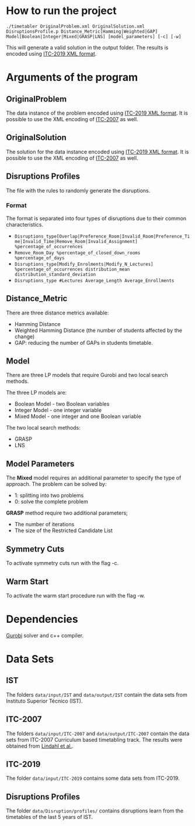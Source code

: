 # How to run the project

`./timetabler OriginalProblem.xml OriginalSolution.xml DisruptionsProfile.p Distance_Metric[Hamming|Weighted|GAP] Model[Boolean|Integer|Mixed|GRASP|LNS] [model_parameters] [-c] [-w]`

This will generate a valid solution in the output folder. The results is encoded using [ITC-2019 XML format](https://www.itc2019.org/home).

# Arguments of the program

## OriginalProblem

The data instance of the problem encoded using [ITC-2019 XML format](https://www.itc2019.org/home). It is possible to use the XML encoding of [ITC-2007](http://www.cs.qub.ac.uk/itc2007/) as well.

## OriginalSolution

The solution for the data instance encoded using [ITC-2019 XML format](https://www.itc2019.org/home). It is possible to use the XML encoding of [ITC-2007](http://www.cs.qub.ac.uk/itc2007/) as well.

## Disruptions Profiles

The file with the rules to randomly generate the disruptions.
 
### Format
The format is separated into four types of disruptions due to their common characteristics. 

* `Disruptions_type[Overlap|Preference_Room|Invalid_Room|Preference_Time|Invalid_Time|Remove_Room|Invalid_Assignment] %percentage_of_occurrences`
* `Remove_Room_Day %percentage_of_closed_down_rooms %percentage_of_days` 
* `Disruptions_type[Modify_Enrolments|Modify_N_Lectures] %percentage_of_occurrences distribution_mean distribution_standard_deviation`
* `Disruptions_type #Lectures Average_Length Average_Enrollments`

## Distance_Metric

There are three distance metrics available:
 - Hamming Distance
 - Weighted Hamming Distance (the number of students affected by the change)
 - GAP: reducing the number of GAPs in students timetable.
 
## Model

There are three LP models that require Gurobi and two local search methods.

The three LP models are:
  - Boolean Model - two Boolean variables
  - Integer Model - one integer variable
  - Mixed Model - one integer and one Boolean variable
  
 The two local search methods:
  - GRASP
  - LNS
  
  ## Model Parameters
  
  The **Mixed** model requires an additional parameter to specify the type of approach. The problem can be solved by:
  - 1: splitting into two problems
  - 0: solve the complete problem
  
  **GRASP** method require two additional parameters;
   - The number of iterations
   - The size of the Restricted Candidate List
   
   ## Symmetry Cuts
   
   To activate symmetry cuts run with the flag -c.
   
   ## Warm Start
   
   To activate the warm start procedure run with the flag -w.
    
   # Dependencies
   
   [Gurobi](http://www.gurobi.com/index) solver and c++ compiler.
   
    
   # Data Sets
   
   ## IST
   
   The folders `data/input/IST` and `data/output/IST` contain the data sets from Instituto Superior Técnico (IST). 
   
   ## ITC-2007
   
   The folders `data/input/ITC-2007` and `data/output/ITC-2007` contain the data sets from ITC-2007 Curriculum based timetabling track. The results were obtained from [Lindahl et al.](http://github.com/miclindahl/UniTimetabling).
   
   ## ITC-2019

   The folder `data/input/ITC-2019` contains some data sets from ITC-2019.
   
   ## Disruptions Profiles
   
   The folder `data/Disruption/profiles/` contains disruptions learn from the timetables of the last 5 years of IST.
   
  
